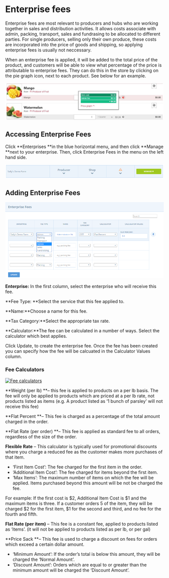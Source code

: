 # Enterprise fees

Enterprise fees are most relevant to producers and hubs who are working together in sales and distribution activities. It allows costs associate with admin, packing, transport, sales and fundrasing to be allocated to different parties. For single producers, selling only their own produce, these costs are incorporated into the price of goods and shipping, so applying enterprise fees is usually not neccessary.

When an enterprise fee is applied, it will be added to the total price of the product, and customers will be able to view what percentage of the price is attributable to enterprise fees. They can do this in the store by clicking on the pie graph icon, next to each product. See below for an example.

![](/assets/21-EnterpriseFees-1-Enterprsie-fee-in-shopfront_old.png)

## Accessing Enterprise Fees

Click **Enterprises **in the blue horizontal menu, and then click **Manage **next to your enterprise. Then, click Enterprise Fees in the menu on the left hand side.

![](/assets/21-EnterpriseFees-2-Access-demo-farm_old.png)

## Adding Enterprise Fees

![](/assets/21-EnterpriseFees-3-Enterprise-Fees-Screenshot_old.png)

**Enterprise:** In the first column, select the enterprise who will receive this fee.

**Fee Type: **Select the service that this fee applied to.

**Name:**Choose a name for this fee.

**Tax Category:**Select the appropriate tax rate.

**Calculator:**The fee can be calculated in a number of ways. Select the calculator which best applies.

Click Update, to create the enterprise fee. Once the fee has been created you can specify how the fee will be calcuated in the Calculator Values column.

### Fee Calculators

[![](https://openfoodnetwork.org/wp-content/uploads/2015/05/Fee-calculators.png "Fee calculators")](https://openfoodnetwork.org/wp-content/uploads/2015/05/Fee-calculators.png)

**Weight \(per lb\) **– this fee is applied to products on a per lb basis. The fee will only be applied to products which are priced at a per lb rate, not products listed as items \(e.g. A product listed as ‘1 bunch of parsley’ will not receive this fee\)

**Flat Percent **– This fee is charged as a percentage of the total amount charged in the order.

**Flat Rate \(per order\) **– This fee is applied as standard fee to all orders, regardless of the size of the order.

**Flexible Rate** – This calculator is typically used for promotional discounts where you charge a reduced fee as the customer makes more purchases of that item.

* ‘First Item Cost’: The fee charged for the first item in the order.
* ‘Additional Item Cost’: The fee charged for items beyond the first item.
* ‘Max Items’: The maximum number of items on which the fee will be applied. Items purchased beyond this amount will be not be charged the fee.

For example: If the first cost is $2, Additional Item Cost is $1 and the maximum items is three. If a customer orders 5 of the item, they will be charged $2 for the first item, $1 for the second and third, and no fee for the fourth and fifth.

**Flat Rate \(per item\)** –  This fee is a constant fee, applied to products listed as ‘items’. \(it will not be applied to products listed as per lb, or per gal\)

**Price Sack **– This fee is used to charge a discount on fees for orders which exceed a certain dollar amount.

* ‘Minimum Amount’: If the order’s total is below this amount, they will be charged the ‘Normal Amount’.
* ‘Discount Amount’: Orders which are equal to or greater than the minimum amount will be charged the ‘Discount Amount’.



